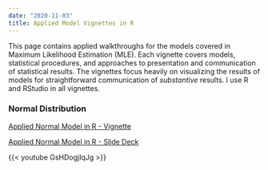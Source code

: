 ```yaml
---
date: "2020-11-03"
title: Applied Model Vignettes in R
---
```


This page contains applied walkthroughs for the models covered in Maximum Likelihood Estimation (MLE). Each vignette covers models, statistical procedures, and approaches to presentation and communication of statistical results. The vignettes focus heavily on visualizing the results of models for straightforward communication of *substantive* results. I use R and RStudio in all vignettes.

### Normal Distribution

[Applied Normal Model in R - Vignette](../../../../slides/applied_normal_v.html)

[Applied Normal Model in R - Slide Deck](../../../../slides/applied_normal_slides.html)

{{< youtube GsHDogjIqJg >}}